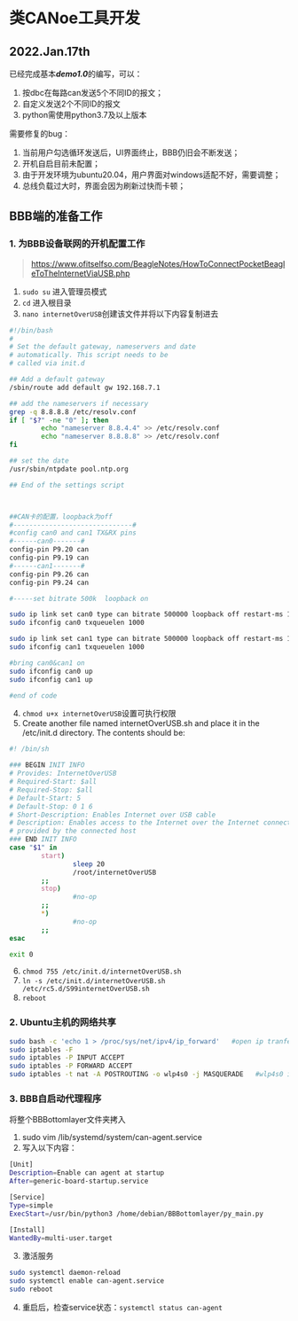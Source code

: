 # 类CANoe工具开发

## 2022.Jan.17th
已经完成基本***demo1.0***的编写，可以：
1. 按dbc在每路can发送5个不同ID的报文；
2. 自定义发送2个不同ID的报文
3. python需使用python3.7及以上版本

需要修复的bug：
1. 当前用户勾选循环发送后，UI界面终止，BBB仍旧会不断发送；
2. 开机自启目前未配置；
3. 由于开发环境为ubuntu20.04，用户界面对windows适配不好，需要调整；
4. 总线负载过大时，界面会因为刷新过快而卡顿；

## BBB端的准备工作
### 1. 为BBB设备联网的开机配置工作
> https://www.ofitselfso.com/BeagleNotes/HowToConnectPocketBeagleToTheInternetViaUSB.php
   1. `sudo su` 进入管理员模式  
   2. `cd` 进入根目录
   3. `nano internetOverUSB`创建该文件并将以下内容复制进去 

```bash
#!/bin/bash
#
# Set the default gateway, nameservers and date
# automatically. This script needs to be
# called via init.d

## Add a default gateway
/sbin/route add default gw 192.168.7.1

## add the nameservers if necessary
grep -q 8.8.8.8 /etc/resolv.conf
if [ "$?" -ne "0" ]; then
        echo "nameserver 8.8.4.4" >> /etc/resolv.conf
        echo "nameserver 8.8.8.8" >> /etc/resolv.conf
fi

## set the date
/usr/sbin/ntpdate pool.ntp.org

## End of the settings script



##CAN卡的配置，loopback为off
#------------------------------#
#config can0 and can1 TX&RX pins
#------can0-------#
config-pin P9.20 can
config-pin P9.19 can
#------can1-------#
config-pin P9.26 can
config-pin P9.24 can

#-----set bitrate 500k  loopback on

sudo ip link set can0 type can bitrate 500000 loopback off restart-ms 100
sudo ifconfig can0 txqueuelen 1000

sudo ip link set can1 type can bitrate 500000 loopback off restart-ms 100
sudo ifconfig can1 txqueuelen 1000

#bring can0&can1 on
sudo ifconfig can0 up
sudo ifconfig can1 up

#end of code
```
   4. `chmod u+x internetOverUSB`设置可执行权限
   5. Create another file named internetOverUSB.sh and place it in the /etc/init.d directory. The contents should be:
```bash
#! /bin/sh

### BEGIN INIT INFO
# Provides: InternetOverUSB
# Required-Start: $all
# Required-Stop: $all
# Default-Start: 5
# Default-Stop: 0 1 6
# Short-Description: Enables Internet over USB cable
# Description: Enables access to the Internet over the Internet connection
# provided by the connected host
### END INIT INFO
case "$1" in
        start)
                sleep 20
                /root/internetOverUSB
        ;;
        stop)
                #no-op
        ;;
        *)
                #no-op
        ;;
esac

exit 0

```
   6. `chmod 755 /etc/init.d/internetOverUSB.sh` 
   7. `ln -s /etc/init.d/internetOverUSB.sh /etc/rc5.d/S99internetOverUSB.sh`
   8. `reboot`

### 2. Ubuntu主机的网络共享
```bash
sudo bash -c 'echo 1 > /proc/sys/net/ipv4/ip_forward'   #open ip tranfering 
sudo iptables -F
sudo iptables -P INPUT ACCEPT
sudo iptables -P FORWARD ACCEPT
sudo iptables -t nat -A POSTROUTING -o wlp4s0 -j MASQUERADE   #wlp4s0 internetcard name
```
### 3. BBB自启动代理程序
将整个BBBottomlayer文件夹拷入
   1. sudo vim /lib/systemd/system/can-agent.service
   2. 写入以下内容：
```bash
[Unit]
Description=Enable can agent at startup
After=generic-board-startup.service

[Service]
Type=simple
ExecStart=/usr/bin/python3 /home/debian/BBBottomlayer/py_main.py

[Install]
WantedBy=multi-user.target
```
   3.  激活服务
```bash
sudo systemctl daemon-reload
sudo systemctl enable can-agent.service
sudo reboot
```
   4. 重启后，检查service状态：`systemctl status can-agent`